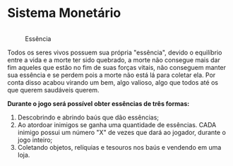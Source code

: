 # Sistema Monetário

<figure><img src="../.gitbook/assets/EssenciaAnim.gif" alt=""><figcaption><p>Essência</p></figcaption></figure>

Todos os seres vivos possuem sua própria "essência", devido o equilíbrio entre a vida e a morte ter sido quebrado, a morte não consegue mais dar fim aqueles que estão no fim de suas forças vitais, não conseguem manter sua essência e se perdem pois a morte não está lá para coletar ela. Por conta disso acabou virando um bem, algo valioso, algo que todos até os que querem saudáveis querem.

**Durante o jogo será possível obter essências de três formas:**

1. Descobrindo e abrindo baús que dão essências;
2. Ao atordoar inimigos se ganha uma quantidade de essências. CADA inimigo possui um número "X" de vezes que dará ao jogador, durante o jogo inteiro;
3. Coletando objetos, relíquias e tesouros nos baús e vendendo em uma loja.

